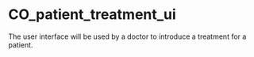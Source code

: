 # CO_patient_treatment_ui
The user interface will be used by a doctor to introduce a treatment for a patient.
